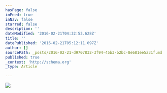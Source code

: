 ```yaml
---
hasPage: false
inFeed: true
inNav: false
starred: false
description: ''
dateModified: '2016-02-21T04:32:53.628Z'
title: ''
datePublished: '2016-02-21T05:12:11.097Z'
author: []
sourcePath: _posts/2016-02-21-d9707832-3f94-45b3-b2bc-8e681ee5a31f.md
published: true
_context: 'http://schema.org'
_type: Article

---
```

![](https://the-grid-user-content.s3-us-west-2.amazonaws.com/b7a8eb13-228d-40b7-909a-02e4d037a008.jpg)